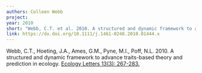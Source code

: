 ```yaml
---
authors: Colleen Webb
project:
year: 2010
short: "Webb, C.T. et al. 2010. A structured and dynamic framework to advance traits-based theory and prediction in ecology. Ecology Letters 13(3): 267-283."
link: https://dx.doi.org/10.1111/j.1461-0248.2010.01444.x
---
```


Webb, C.T., Hoeting, J.A., Ames, G.M., Pyne, M.I., Poff, N.L. 2010. A structured and dynamic framework to advance traits-based theory and prediction in ecology. [Ecology Letters 13(3): 267-283.](https://dx.doi.org/10.1111/j.1461-0248.2010.01444.x)

<!--
archived project: traits
-->
